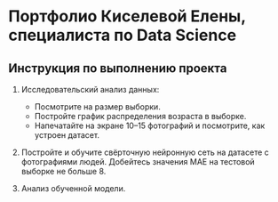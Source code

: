 # Портфолио Киселевой Елены, специалиста по Data Science
## Инструкция по выполнению проекта

1. Исследовательский анализ данных:
    * Посмотрите на размер выборки.
    * Постройте график распределения возраста в выборке.
    * Напечатайте на экране 10–15 фотографий и посмотрите, как устроен датасет.
    
2. Постройте и обучите свёрточную нейронную сеть на датасете с фотографиями людей. Добейтесь значения MAE на тестовой выборке не больше 8.
3. Анализ обученной модели.
